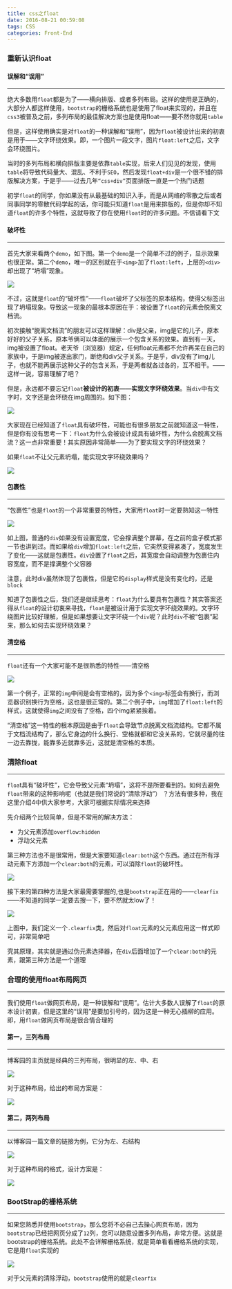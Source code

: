 ```yaml
---
title: css之float
date: 2016-08-21 00:59:08
tags: CSS
categories: Front-End
---
```


### 重新认识float

#### 误解和“误用”
---

绝大多数用`float`都是为了——横向排版、或者多列布局。这样的使用是正确的，大部分人都这样使用，`bootstrap`的栅格系统也是使用了float来实现的，并且在`css3`被普及之前，多列布局的最佳解决方案也是使用float——要不然你就用`table`
<!--more-->
但是，这样使用确实是对`float`的一种误解和“误用”，因为`float`被设计出来的初衷是用于——文字环绕效果。即，一个图片一段文字，图片`float:left`之后，文字会环绕图片。

当时的多列布局和横向排版主要是依靠`table`实现，后来人们见见的发现，使用`table`将导致代码量大、混乱、不利于`SEO`，然后发现`float+div`是一个很不错的排版解决方案，于是乎——过去几年`“css+div”`页面排版一直是一个热门话题

初学`float`的同学，你如果没有从最基础的知识入手，而是从网络的零散之后或者同事同学的零散代码学起的话，你可能只知道`float`是用来排版的，但是你却不知道`float`的许多个特性，这就导致了你在使用`float`时的许多问题。不信请看下文

####  破坏性
---

首先大家来看两个`demo`，如下图。第一个`demo`是一个简单不过的例子，显示效果也很正常。第二个`demo`，唯一的区别就在于`<img>`加了`float:left`，上层的`<div>`却出现了“坍塌”现象。

![](http://images.cnitblog.com/blog2015/138012/201503/041935416022925.png)

不过，这就是`float`的“破坏性”——`float`破坏了父标签的原本结构，使得父标签出现了坍塌现象。导致这一现象的最根本原因在于：被设置了`float`的元素会脱离文档流。

初次接触“脱离文档流”的朋友可以这样理解：div是父亲，img是它的儿子，原本好好的父子关系，原本爷俩可以体面的展示一个包含关系的效果。直到有一天，img被设置了float。老天爷（浏览器）规定，任何float元素都不允许再呆在自己的家族中，于是img被逐出家门，断绝和div父子关系。于是乎，div没有了img儿子，也就不能再展示这种父子的包含关系，于是两者就各过各的，互不相干。——这样一说，容易理解了吧？

但是，永远都不要忘记`float`**被设计的初衷——实现文字环绕效果**。当`div`中有文字时，文字还是会环绕在img周围的。如下图：

![](http://images.cnitblog.com/blog2015/138012/201503/041936262749977.png)

大家现在已经知道了`float`具有破坏性，可能也有很多朋友之前就知道这一特性，但是你有没有思考一下：`float`为什么会被设计成具有破坏性，为什么会脱离文档流？这一点非常重要！其实原因非常简单——为了要实现文字的环绕效果？

如果`float`不让父元素坍塌，能实现文字环绕效果吗？

![](http://images.cnitblog.com/blog2015/138012/201503/041937051339305.png)

#### 包裹性
---

“包裹性”也是`float`的一个非常重要的特性，大家用`float`时一定要熟知这一特性

![](http://images.cnitblog.com/blog2015/138012/201503/041937216171937.png)

如上图，普通的`div`如果没有设置宽度，它会撑满整个屏幕，在之前的盒子模式那一节也讲到过。而如果给`div`增加`float:left`之后，它突然变得紧凑了，宽度发生了变化——这就是包裹性。`div`设置了`float`之后，其宽度会自动调整为包裹住内容宽度，而不是撑满整个父容器

注意，此时div虽然体现了包裹性，但是它的`display`样式是没有变化的，还是`block`

知道了包裹性之后，我们还是继续思考：`float`为什么要具有包裹性？其实答案还得从`float`的设计初衷来寻找，`float`是被设计用于实现文字环绕效果的。文字环绕图片比较好理解，但是如果想要让文字环绕一个`div`呢？此时`div`不被“包裹”起来，那么如何去实现环绕效果？

#### 清空格
---

`float`还有一个大家可能不是很熟悉的特性——清空格

![](http://images.cnitblog.com/blog2015/138012/201503/041938286334929.png)

第一个例子，正常的`img`中间是会有空格的，因为多个`<img>`标签会有换行，而浏览器识别换行为空格，这也是很正常的。第二个例子中，`img`增加了`float:left`的样式，这就使得`img`之间没有了空格，四个img紧紧挨着。

“清空格”这一特性的根本原因是由于`float`会导致节点脱离文档流结构。它都不属于文档流结构了，那么它身边的什么换行、空格就都和它没关系的，它就尽量的往一边去靠拢，能靠多近就靠多近，这就是清空格的本质。


### 清除float
---

`floa`t具有“破坏性”，它会导致父元素“坍塌”，这将不是所要看到的。如何去避免`float`带来的这种影响呢（也就是我们常说的“清除浮动”） ？方法有很多种，我在这里介绍4中供大家参考，大家可根据实际情况来选择

先介绍两个比较简单，但是不常用的解决方法：

- 为父元素添加`overflow:hidden`
- 浮动父元素

第三种方法也不是很常用，但是大家要知道`clear:both`这个东西。通过在所有浮动元素下方添加一个`clear:both`的元素，可以消除`float`的破坏性。


![](http://images.cnitblog.com/blog2015/138012/201503/050820381338575.png)

接下来的第四种方法是大家最需要掌握的,也是`bootstrap`正在用的——`clearfix`——不知道的同学一定要去搜一下，要不然就太low了！

![](http://images.cnitblog.com/blog2015/138012/201503/050820563529176.png)

上图中，我们定义一个`.clearfix`类，然后对`float`元素的父元素应用这一样式即可，非常简单吧

究其原理，其实就是通过伪元素选择器，在`div`后面增加了一个`clear:both`的元素，跟第三种方法是一个道理

### 合理的使用float布局网页
---

我们使用`float`做网页布局，是一种误解和“误用”。估计大多数人误解了`float`的原本设计初衷，但是这里的“误用”是要加引号的，因为这是一种无心插柳的应用。即，用`float`做网页布局是很合情合理的

#### 第一，三列布局
---

博客园的主页就是经典的三列布局，很明显的左、中、右

![](http://images.cnitblog.com/blog2015/138012/201503/050821391026316.png)

对于这种布局，给出的布局方案是：

![](http://images.cnitblog.com/blog2015/138012/201503/050821541173963.png)

#### 第二，两列布局
---

以博客园一篇文章的链接为例，它分为左、右结构

![](http://images.cnitblog.com/blog2015/138012/201503/050822099309264.png)

对于这种布局的格式，设计方案是：

![](http://images.cnitblog.com/blog2015/138012/201503/050822193676116.png)

### BootStrap的栅格系统
---

如果您熟悉并使用`bootstrap`，那么您将不必自己去操心网页布局，因为`bootstrap`已经把网页分成了`12`列，您可以随意设置多列布局，非常方便。这就是bootstrap的栅格系统。此处不会详解栅格系统，就是简单看看栅格系统的实现，它是用`float`实现的

![](http://images.cnitblog.com/blog2015/138012/201503/050822365708659.png)

对于父元素的清除浮动，`bootstrap`使用的就是`clearfix`



